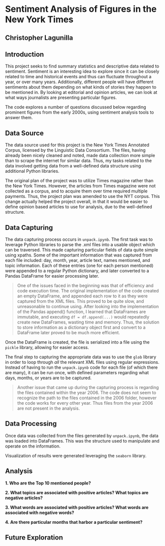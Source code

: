 # Sentiment Analysis of Figures in the New York Times
Christopher Lagunilla
---

## Introduction  
This project seeks to find summary statistics and descriptive data related to sentiment. Sentiment is an interesting idea to explore since it can be closely related to time and historical events and thus can fluctuate throughout a year, or over many years. Additionally, different people will have different sentiments about them depending on what kinds of stories they happen to be mentioned in. By looking at editorial and opinion articles, we can look at what ways journalists are presenting particular figures.  

The code explores a number of questions discussed below regarding prominent figures from the early 2000s, using sentiment analysis tools to answer them.

## Data Source
The data source used for this project is the New York Times Annotated Corpus, licensed by the Linguistic Data Consortium. The files, having already been nicely cleaned and noted, made data collection more simple than to scrape the internet for similar data. Thus, my tasks related to the data involved getting data from a well-defined data structure using additional Python libraries.

The original plan of the project was to utilize Times magazine rather than the New York Times. However, the articles from Times magazine were not collected as a corpus, and to acquire them over time required multiple payments. Thus, the project plan was amended to use the NYT corpus. This change actually helped the project overall, in that it would be easier to define opinion based articles to use for analysis, due to the well-defined structure.

## Data Capturing
The data capturing process occurs in `unpack.ipynb`. The first task was to leverage Python libraries to parse the .xml files into a usable object which can be traversed. This made capturing particular fields of data quite simple using xpaths. Some of the important information that was captured from each file included: day, month, year, article text, names mentioned, and topic information. Each of these entries (one for each person mentioned) were appended to a regular Python dictionary, and later converted to a Pandas DataFrame for easier processing later.

> One of the issues faced in the beginning was that of efficiency and code execution time. The original implementation of the code created an empty DataFrame, and appended each row to it as they were captured from the XML files. This proved to be quite slow, and unreasonable to continue using. After looking into the implementation of the Pandas append() function, I learned that DataFrames are immutable, and executing `df = df.append(...)` would repeatedly create new DataFrames, wasting time and memory. Thus, the solution to store information as a dictionary object first and convert to a DataFrame later proved to be much more efficient.

Once the DataFrame is created, the file is serialized into a file using the `pickle` library, allowing for easier access.

The final step to capturing the appropriate data was to use the `glob` library in order to loop through _all_ the relevant XML files using regular expressions. Instead of having to run the `unpack.ipynb` code for each file (of which there are many), it can be run once, with defined parameters regarding what days, months, or years are to be captured.

> Another issue that came up during the capturing process is regarding the files contained within the year 2006. The code does not seem to recognize the path to the files contained in the 2006 folder, however the code works for every other year. Thus files from the year 2006 are not present in the analysis.


## Data Processing
Once data was collected from the files generated by `unpack.ipynb`, the data was loaded into DataFrames. This was the structure used to manipulate and operate on the information.

Visualization of results were generated leveraging the `seaborn` library.

## Analysis
__1. Who are the Top 10 mentioned people?__  


__2. What topics are associated with positive articles? What topics are negative articles?__  


__3. What words are associated with positive articles? What words are associated with negative words?__  


__4. Are there particular months that harbor a particular sentiment?__

## Future Exploration
